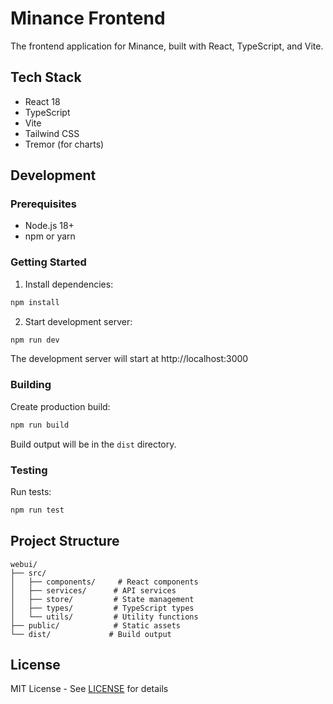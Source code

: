 # Minance Frontend

The frontend application for Minance, built with React, TypeScript, and Vite.

## Tech Stack

- React 18
- TypeScript
- Vite
- Tailwind CSS
- Tremor (for charts)

## Development

### Prerequisites

- Node.js 18+
- npm or yarn

### Getting Started

1. Install dependencies:

```bash
npm install
```

2. Start development server:

```bash
npm run dev
```

The development server will start at http://localhost:3000

### Building

Create production build:

```bash
npm run build
```

Build output will be in the `dist` directory.

### Testing

Run tests:

```bash
npm run test
```

## Project Structure

```
webui/
├── src/
│   ├── components/     # React components
│   ├── services/      # API services
│   ├── store/         # State management
│   ├── types/         # TypeScript types
│   └── utils/         # Utility functions
├── public/            # Static assets
└── dist/             # Build output
```

## License

MIT License - See [LICENSE](LICENSE) for details
